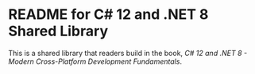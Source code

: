 # README for C# 12 and .NET 8 Shared Library

This is a shared library that readers build in the book, *C# 12 and .NET 8 - Modern Cross-Platform Development Fundamentals*.
